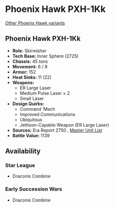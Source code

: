 # Phoenix Hawk PXH-1Kk 

[Other Phoenix Hawk variants](../phoenix_hawk.md) 

## Phoenix Hawk PXH-1Kk 

- **Role:** Skirmisher 
- **Tech Base:** Inner Sphere (2725) 
- **Chassis:** 45 tons 
- **Movement:** 6 / 9 
- **Armor:** 152 
- **Heat Sinks:** 11 (22) 
- **Weapons:** 
  - ER Large Laser 
  - Medium Pulse Laser × 2 
  - Small Laser 
- **Design Quirks:** 
  - Command ’Mech 
  - Improved Communications 
  - Ubiquitous 
  - Jettison-Capable Weapon (ER Large Laser) 
- **Sources:** Era Report 2750 , [Master Unit List](http://masterunitlist.info/Unit/Details/5872) 
- **Battle Value:** 1139 

## Availability 

### Star League 

- Draconis Combine 

### Early Succession Wars 

- Draconis Combine 

